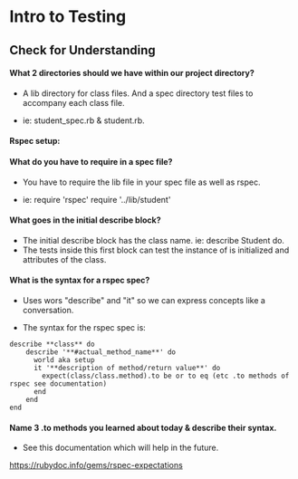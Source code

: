 # Intro to Testing

## Check for Understanding

#### What 2 directories should we have within our project directory?

 * A lib directory for class files. And a spec directory test files to accompany each class file.

 * ie: student_spec.rb & student.rb.

#### Rspec setup:

#### What do you have to require in a spec file?

  * You have to require the lib file in your spec file as well as rspec.

  * ie:
  require 'rspec'
  require '../lib/student'

#### What goes in the initial describe block?

  * The initial describe block has the class name. ie:
  describe Student do.
  * The tests inside this first block can test the instance of is initialized and attributes of the class.

#### What is the syntax for a rspec spec?

  * Uses wors "describe" and "it" so we can express concepts like a conversation.

  * The syntax for the rspec spec is:

  ```
  describe **class** do
      describe '**#actual_method_name**' do
        world aka setup
        it '**description of method/return value**' do
          expect(class/class.method).to be or to eq (etc .to methods of rspec see documentation)
        end
      end
  end
  ```

#### Name 3 **.to methods** you learned about today & describe their syntax.

 * See this documentation which will help in the future.

 https://rubydoc.info/gems/rspec-expectations
